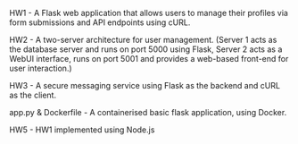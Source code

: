 HW1 - A Flask web application that allows users to manage their profiles via form submissions and API endpoints using cURL.

HW2 - A two-server architecture for user management. (Server 1 acts as the database server and runs on port 5000 using Flask, Server 2 acts as a WebUI interface, runs on port 5001 and provides a web-based front-end for user interaction.)

HW3 - A secure messaging service using Flask as the backend and cURL as the client.

app.py & Dockerfile - A containerised basic flask application, using Docker.

HW5 - HW1 implemented using Node.js
